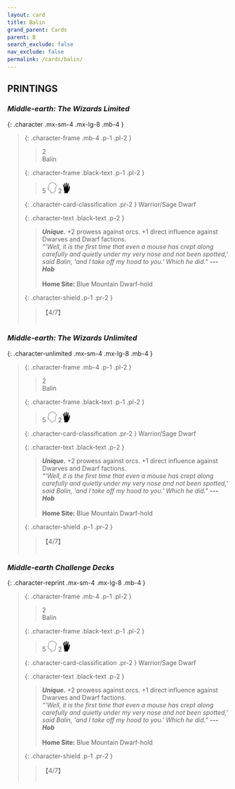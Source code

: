 ```yaml
---
layout: card
title: Balin
grand_parent: Cards
parent: B
search_exclude: false
nav_exclude: false
permalink: /cards/balin/
---
```


## PRINTINGS


### _Middle-earth: The Wizards Limited_

{: .character .mx-sm-4 .mx-lg-8 .mb-4 }
> {: .character-frame .mb-4 .p-1 .pl-2 }
> > <div class="card-mp">2</div>
> > <div class="character-card-name">Balin</div>
>
> {: .character-frame .black-text .p-1 .pl-2 }
> > 5 ![](/assets/images/mind.svg) 2![](/assets/images/di.svg)
>
> {: .character-card-classification .pr-2 }
> Warrior/Sage Dwarf
>
> {: .character-text .black-text .p-2 }
> > _**Unique.**_ +2 prowess against orcs. +1 direct influence against Dwarves and Dwarf factions. <br>_“‘Well, it is the first time that even a mouse has crept along carefully and quietly under my very nose and not been spotted,' said Balin, 'and I take off my hood to you.' Which he did."_ ***---Hob***  <br><br>**Home Site:** Blue Mountain Dwarf-hold  
>
> {: .character-shield .p-1 .pr-2 }
> > <div class="card-shield">【4/7】</div>
> > <div class="card-corruption">&nbsp;</div>

### _Middle-earth: The Wizards Unlimited_

{: .character-unlimited .mx-sm-4 .mx-lg-8 .mb-4 }
> {: .character-frame .mb-4 .p-1 .pl-2 }
> > <div class="card-mp">2</div>
> > <div class="character-card-name">Balin</div>
>
> {: .character-frame .black-text .p-1 .pl-2 }
> > 5 ![](/assets/images/mind.svg) 2![](/assets/images/di.svg)
>
> {: .character-card-classification .pr-2 }
> Warrior/Sage Dwarf
>
> {: .character-text .black-text .p-2 }
> > _**Unique.**_ +2 prowess against orcs. +1 direct influence against Dwarves and Dwarf factions. <br>_“‘Well, it is the first time that even a mouse has crept along carefully and quietly under my very nose and not been spotted,' said Balin, 'and I take off my hood to you.' Which he did."_ ***---Hob***  <br><br>**Home Site:** Blue Mountain Dwarf-hold  
>
> {: .character-shield .p-1 .pr-2 }
> > <div class="card-shield">【4/7】</div>
> > <div class="card-corruption">&nbsp;</div>

### _Middle-earth Challenge Decks_

{: .character-reprint .mx-sm-4 .mx-lg-8 .mb-4 }
> {: .character-frame .mb-4 .p-1 .pl-2 }
> > <div class="card-mp">2</div>
> > <div class="character-card-name">Balin</div>
>
> {: .character-frame .black-text .p-1 .pl-2 }
> > 5 ![](/assets/images/mind.svg) 2![](/assets/images/di.svg)
>
> {: .character-card-classification .pr-2 }
> Warrior/Sage Dwarf
>
> {: .character-text .black-text .p-2 }
> > _**Unique.**_ +2 prowess against orcs. +1 direct influence against Dwarves and Dwarf factions. <br>_“‘Well, it is the first time that even a mouse has crept along carefully and quietly under my very nose and not been spotted,' said Balin, 'and I take off my hood to you.' Which he did."_ ***---Hob***  <br><br>**Home Site:** Blue Mountain Dwarf-hold  
>
> {: .character-shield .p-1 .pr-2 }
> > <div class="card-shield">【4/7】</div>
> > <div class="card-corruption">&nbsp;</div>
